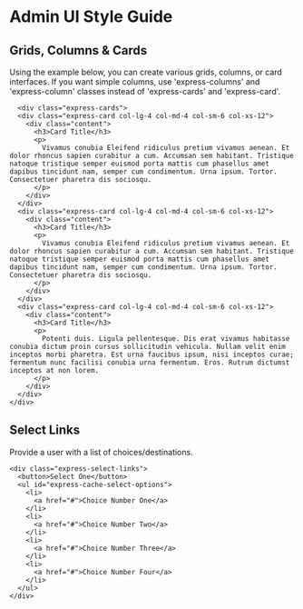 # Admin UI Style Guide

## Grids, Columns & Cards

Using the example below, you can create various grids, columns, or card interfaces. If you want simple columns, use 'express-columns' and 'express-column' classes instead of 'express-cards' and 'express-card'.

```
  <div class="express-cards">
  <div class="express-card col-lg-4 col-md-4 col-sm-6 col-xs-12">
    <div class="content">
      <h3>Card Title</h3>
      <p>
        Vivamus conubia Eleifend ridiculus pretium vivamus aenean. Et dolor rhoncus sapien curabitur a cum. Accumsan sem habitant. Tristique natoque tristique semper euismod porta mattis cum phasellus amet dapibus tincidunt nam, semper cum condimentum. Urna ipsum. Tortor. Consectetuer pharetra dis sociosqu.
      </p>
    </div>
  </div>
  <div class="express-card col-lg-4 col-md-4 col-sm-6 col-xs-12">
    <div class="content">
      <h3>Card Title</h3>
      <p>
        Vivamus conubia Eleifend ridiculus pretium vivamus aenean. Et dolor rhoncus sapien curabitur a cum. Accumsan sem habitant. Tristique natoque tristique semper euismod porta mattis cum phasellus amet dapibus tincidunt nam, semper cum condimentum. Urna ipsum. Tortor. Consectetuer pharetra dis sociosqu.
      </p>
    </div>
  </div>
  <div class="express-card col-lg-4 col-md-4 col-sm-6 col-xs-12">
    <div class="content">
      <h3>Card Title</h3>
      <p>
        Potenti duis. Ligula pellentesque. Dis erat vivamus habitasse conubia dictum proin cursus sollicitudin vehicula. Nullam velit enim inceptos morbi pharetra. Est urna faucibus ipsum, nisi inceptos curae; fermentum nunc facilisi conubia urna fermentum. Eros. Rutrum dictumst inceptos at non lorem.
      </p>
    </div>
  </div>
</div>
```

## Select Links

Provide a user with a list of choices/destinations.

```
<div class="express-select-links">
  <button>Select One</button>
  <ul id="express-cache-select-options">
    <li>
      <a href="#">Choice Number One</a>
    </li>
    <li>
      <a href="#">Choice Number Two</a>
    </li>
    <li>
      <a href="#">Choice Number Three</a>
    </li>
    <li>
      <a href="#">Choice Number Four</a>
    </li>
  </ul>
</div>
```
